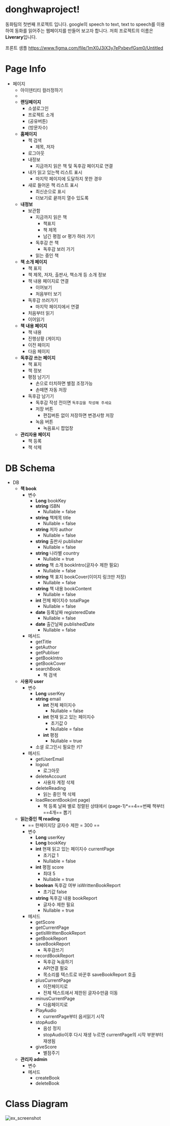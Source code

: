 # donghwaproject!
  동화팀의 첫번째 프로젝트 입니다.
  google의 speech to text, text to speech를 이용하여 동화를 읽어주는 웹페이지를 만들어 보고자 합니다.
  저희 프로젝트의 이름은 **Liverary**입니다.

프론트 샘플
https://www.figma.com/file/1mX0J3iX3y7ePxbevfGsm0/Untitled

# Page Info
- 페이지
    - 아이덴티티 컬러정하기
    - 
    - **랜딩페이지**
        - 소셜로그인
        - 프로젝트 소개
        - (공유버튼)
        - (방문자수)
    - **홈페이지**
        - 책 검색
            - 제목, 저자
        - 로그아웃
        - 내정보 
            - 지금까지 읽은 책 및 독후감 페이지로 연결
        - 내가 읽고 있는책 리스트 표시 
            - 마지막 페이지에 도달하지 못한 경우
        - 새로 들어온 책 리스트 표시 
            - 최신순으로 표시
            - 더보기로 끝까지 열수 있도록 
    - **내정보**
        - 보관함
            - 지금까지 읽은 책
                - 책표지
                - 책 제목
                - 남긴 평점 or 평가 하러 가기
            - 독후감 쓴 책
                - 독후감 보러 가기
            - 읽는 중인 책
    - **책 소개 페이지**
        - 책 표지
        - 책 제목, 저자, 출판사, 책소개 등 소개 정보
        - 책 내용 페이지로 연결
            - 이어보기
            - 처음부터 보기
        - 독후감 쓰러가기
            - 마지막 페이지에서 연결
        - 처음부터 읽기
        - 이어읽기
    - **책 내용 페이지**
        - 책 내용
        - 진행상황 (게이지)
        - 이전 페이지
        - 다음 페이지
    - **독후감 쓰는 페이지**
        - 책 표지
        - 책 정보
        - 평점 남기기
            - 손으로 터치하면 별점 조정가능
            - 손떼면 자동 저장
        - 독후감 남기기
            - 독후감 작성 전이면 `독후감을 작성해 주세요`
            - 저장 버튼
                - 편집버튼 없이 저장하면 변경사항 저장
            - 녹음 버튼
                - 녹음표시 팝업창 
     - **관리자용 페이지**
        - 책 등록
        - 책 삭제


# DB Schema
- DB
    - **책 book**
        - 변수
            - **Long** bookKey
            - **string** ISBN
                - Nullable = false
            - **string** 책제목 title
                - Nullable = false
            - **string** 저자 author
                - Nullable = false
            - **string** 출판사 publisher
                - Nullable = false
            - **string** 나라별 country
                - Nullable = true
            - **string** 책 소개 bookIntro(글자수 제한 필요)
                - Nullable = false
            - **string** 책 표지 bookCover(이미지 링크만 저장)
                - Nullable = false
            - **string** 책 내용 bookContent
                - Nullable = false
            - **int** 전체 페이지수  totalPage
                - Nullable = false
            - **date** 등록날짜 registeredDate
                - Nullable = false
            - **date** 출간날짜 publishedDate
                - Nullable = false
        - 메서드
            - getTitle
            - getAuthor
            - getPubliser
            - getBookIntro
            - getBookCover
            - searchBook
                - 책 검색
    - **사용자 user**
        - 변수
            - **Long** userKey
            - **string** email
                - **int** 전체 페이지수 
                    - Nullable = false
                - **int** 현재 읽고 있는 페이지수
                    - 초기값 0
                    - Nullable = false
                - **int** 평점
                    - Nullable = true
            - 소셜 로그인시 필요한 키?
        - 메서드
            - getUserEmail
            - logout
                - 로그아웃
            - deleteAccount
                - 사용자 계정 삭제
            - deleteReading
                - 읽는 중인 책 삭제
            - loadRecentBook(int page)
                - 책 등록 날짜 별로 정렬된 상태에서 (page-1)*==4==번째 책부터 ==4개== 뽑기
    - **읽는중인 책 reading**
        - == 한페이지당 글자수 제한 = 300 ==
        - 변수
            - **Long** userKey
            - **Long** bookKey
            - **int** 현재 읽고 있는 페이지수 currentPage
                - 초기값 1
                - Nullable = false
            - **int** 평점 score 
                - 최대 5
                - Nullable = true
            - **boolean** 독후감 여부 isWrittenBookReport
                - 초기값 false
            - **string** 독후감 내용 bookReport
                - 글자수 제한 필요
                - Nullable = true
        - 메서드
            - getScore
            - getCurrentPage
            - getIsWrittenBookReport
            - getBookReport
            - saveBookReport
                - 독후감쓰기
            - recordBookReport
                - 독후감 녹음하기
                - API연결 필요
                - 목소리를 텍스트로 바꾼후 saveBookReport 호출
            - plusCurrentPage
                - 이전페이지로
                - 전체 텍스트에서 제한된 글자수만큼 이동
            - minusCurrentPage
                - 다음페이지로
            - PlayAudio
                - currentPage부터 음서읽기 시작
            - stopAudio
                - 음성 정지
                - stopAudio이후 다시 재생 누르면 currentPage의 시작 부분부터 재생됨
            - giveScore
                - 별점주기
    - **관리자 admin**
        - 변수
        - 메서드
            - createBook
            - deleteBook
 
# Class Diagram
![ex_screenshot](./donghwadiagram.drawio.png)
